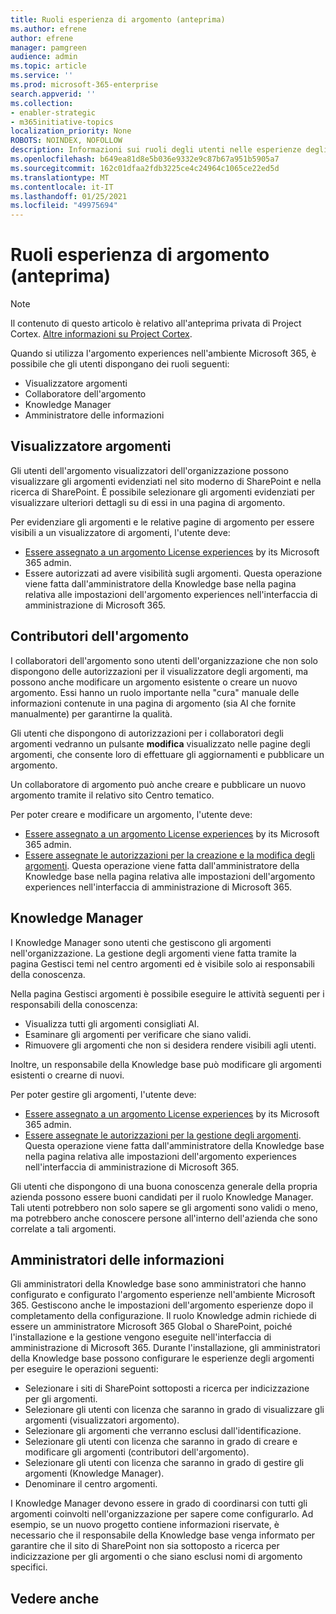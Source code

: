 ```yaml
---
title: Ruoli esperienza di argomento (anteprima)
ms.author: efrene
author: efrene
manager: pamgreen
audience: admin
ms.topic: article
ms.service: ''
ms.prod: microsoft-365-enterprise
search.appverid: ''
ms.collection:
- enabler-strategic
- m365initiative-topics
localization_priority: None
ROBOTS: NOINDEX, NOFOLLOW
description: Informazioni sui ruoli degli utenti nelle esperienze degli argomenti.
ms.openlocfilehash: b649ea81d8e5b036e9332e9c87b67a951b5905a7
ms.sourcegitcommit: 162c01dfaa2fdb3225ce4c24964c1065ce22ed5d
ms.translationtype: MT
ms.contentlocale: it-IT
ms.lasthandoff: 01/25/2021
ms.locfileid: "49975694"
---
```

# <a name="topic-experiences-roles-preview"></a>Ruoli esperienza di argomento (anteprima)

> [!Note] 
> Il contenuto di questo articolo è relativo all'anteprima privata di Project Cortex. [Altre informazioni su Project Cortex](https://aka.ms/projectcortex).


Quando si utilizza l'argomento experiences nell'ambiente Microsoft 365, è possibile che gli utenti dispongano dei ruoli seguenti:
-   Visualizzatore argomenti
-   Collaboratore dell'argomento
-   Knowledge Manager
-   Amministratore delle informazioni

## <a name="topic-viewer"></a>Visualizzatore argomenti

Gli utenti dell'argomento visualizzatori dell'organizzazione possono visualizzare gli argomenti evidenziati nel sito moderno di SharePoint e nella ricerca di SharePoint. È possibile selezionare gli argomenti evidenziati per visualizzare ulteriori dettagli su di essi in una pagina di argomento. 

Per evidenziare gli argomenti e le relative pagine di argomento per essere visibili a un visualizzatore di argomenti, l'utente deve:
-   [Essere assegnato a un argomento License experiences](https://docs.microsoft.com/microsoft-365/knowledge/set-up-topic-experiences#assign-licenses) by its Microsoft 365 admin.
-   Essere autorizzati ad avere visibilità sugli argomenti. Questa operazione viene fatta dall'amministratore della Knowledge base nella pagina relativa alle impostazioni dell'argomento experiences nell'interfaccia di amministrazione di Microsoft 365.


## <a name="topic-contributors"></a>Contributori dell'argomento

I collaboratori dell'argomento sono utenti dell'organizzazione che non solo dispongono delle autorizzazioni per il visualizzatore degli argomenti, ma possono anche modificare un argomento esistente o creare un nuovo argomento. Essi hanno un ruolo importante nella "cura" manuale delle informazioni contenute in una pagina di argomento (sia AI che fornite manualmente) per garantirne la qualità.

Gli utenti che dispongono di autorizzazioni per i collaboratori degli argomenti vedranno un pulsante **modifica** visualizzato nelle pagine degli argomenti, che consente loro di effettuare gli aggiornamenti e pubblicare un argomento.

Un collaboratore di argomento può anche creare e pubblicare un nuovo argomento tramite il relativo sito Centro tematico.

Per poter creare e modificare un argomento, l'utente deve:

-   [Essere assegnato a un argomento License experiences](https://docs.microsoft.com/microsoft-365/knowledge/set-up-topic-experiences#assign-licenses) by its Microsoft 365 admin.
-   [Essere assegnate le autorizzazioni per la creazione e la modifica degli argomenti](https://docs.microsoft.com/microsoft-365/knowledge/topic-experiences-user-permissions#change-who-has-permissions-to-do-tasks-on-the-topic-center). Questa operazione viene fatta dall'amministratore della Knowledge base nella pagina relativa alle impostazioni dell'argomento experiences nell'interfaccia di amministrazione di Microsoft 365.

## <a name="knowledge-managers"></a>Knowledge Manager

I Knowledge Manager sono utenti che gestiscono gli argomenti nell'organizzazione.  La gestione degli argomenti viene fatta tramite la pagina Gestisci temi nel centro argomenti ed è visibile solo ai responsabili della conoscenza.

Nella pagina Gestisci argomenti è possibile eseguire le attività seguenti per i responsabili della conoscenza:
-   Visualizza tutti gli argomenti consigliati AI.
-   Esaminare gli argomenti per verificare che siano validi.
-   Rimuovere gli argomenti che non si desidera rendere visibili agli utenti.


Inoltre, un responsabile della Knowledge base può modificare gli argomenti esistenti o crearne di nuovi.

Per poter gestire gli argomenti, l'utente deve:
-   [Essere assegnato a un argomento License experiences](https://docs.microsoft.com/microsoft-365/knowledge/set-up-topic-experiences#assign-licenses) by its Microsoft 365 admin.
-   [Essere assegnate le autorizzazioni per la gestione degli argomenti](https://docs.microsoft.com/microsoft-365/knowledge/topic-experiences-user-permissions#change-who-has-permissions-to-do-tasks-on-the-topic-center). Questa operazione viene fatta dall'amministratore della Knowledge base nella pagina relativa alle impostazioni dell'argomento experiences nell'interfaccia di amministrazione di Microsoft 365.

Gli utenti che dispongono di una buona conoscenza generale della propria azienda possono essere buoni candidati per il ruolo Knowledge Manager. Tali utenti potrebbero non solo sapere se gli argomenti sono validi o meno, ma potrebbero anche conoscere persone all'interno dell'azienda che sono correlate a tali argomenti.


## <a name="knowledge-admins"></a>Amministratori delle informazioni

Gli amministratori della Knowledge base sono amministratori che hanno configurato e configurato l'argomento esperienze nell'ambiente Microsoft 365. Gestiscono anche le impostazioni dell'argomento esperienze dopo il completamento della configurazione. Il ruolo Knowledge admin richiede di essere un amministratore Microsoft 365 Global o SharePoint, poiché l'installazione e la gestione vengono eseguite nell'interfaccia di amministrazione di Microsoft 365.
Durante l'installazione, gli amministratori della Knowledge base possono configurare le esperienze degli argomenti per eseguire le operazioni seguenti:

-   Selezionare i siti di SharePoint sottoposti a ricerca per indicizzazione per gli argomenti.
-   Selezionare gli utenti con licenza che saranno in grado di visualizzare gli argomenti (visualizzatori argomento).
-   Selezionare gli argomenti che verranno esclusi dall'identificazione.
-   Selezionare gli utenti con licenza che saranno in grado di creare e modificare gli argomenti (contributori dell'argomento).
-   Selezionare gli utenti con licenza che saranno in grado di gestire gli argomenti (Knowledge Manager).
-   Denominare il centro argomenti.

I Knowledge Manager devono essere in grado di coordinarsi con tutti gli argomenti coinvolti nell'organizzazione per sapere come configurarlo. Ad esempio, se un nuovo progetto contiene informazioni riservate, è necessario che il responsabile della Knowledge base venga informato per garantire che il sito di SharePoint non sia sottoposto a ricerca per indicizzazione per gli argomenti o che siano esclusi nomi di argomento specifici.


## <a name="see-also"></a>Vedere anche

